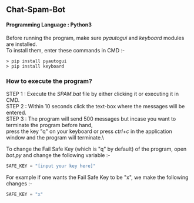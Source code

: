 ## Chat-Spam-Bot
#### Programming Language : Python3 
Before running the program, make sure *pyautogui* and *keyboard* modules are installed.\
To install them, enter these commands in CMD :-
```
> pip install pyautogui 
> pip install keyboard
```
### How to execute the program?
STEP 1 : Execute the *SPAM.bat* file by either clicking it or executing it in CMD.\
STEP 2 : Within 10 seconds click the text-box where the messages will be entered.\
STEP 3 : The program will send 500 messages but incase you want to terminate the program before hand,\
press the key "q" on your keyboard or press *ctrl+c* in the application window and the program will terminate.\

To change the Fail Safe Key (which is "q" by default) of the program, open *bot.py* and change the following variable :-
```python
SAFE_KEY = "[input your key here]"
``` 
For example if one wants the Fail Safe Key to be "x", we make the following changes :-
```python
SAFE_KEY = "x"
```
